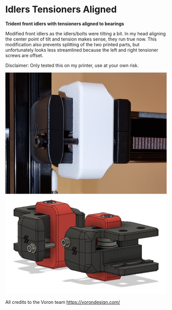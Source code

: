 # Idlers Tensioners Aligned

**Trident front idlers with tensioners aligned to bearings**

Modified front idlers as the idlers/bolts were tilting a bit. In my head aligning the center point of tilt and tension makes sense, they run true now. 
This modification also prevents splitting of the two printed parts, but unfortunately looks less streamlined because the left and right tensioner screws are offset.

Disclaimer: Only tested this on my printer, use at your own risk.

![](./images/Idlers_Tensioners_Aligned_2.jpg)
![](./images/Idlers_Tensioners_Aligned_1.jpg)

All credits to the Voron team 
https://vorondesign.com/
